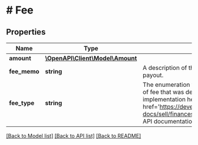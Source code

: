 # # Fee

## Properties

Name | Type | Description | Notes
------------ | ------------- | ------------- | -------------
**amount** | [**\OpenAPI\Client\Model\Amount**](Amount.md) |  | [optional]
**fee_memo** | **string** | A description of the fee that was deducted from the seller payout. | [optional]
**fee_type** | **string** | The enumeration value returned here indicates the type of fee that was deducted from the seller payout. For implementation help, refer to &lt;a href&#x3D;&#39;https://developer.ebay.com/api-docs/sell/finances/types/api:FeeTypeEnum&#39;&gt;eBay API documentation&lt;/a&gt; | [optional]

[[Back to Model list]](../../README.md#models) [[Back to API list]](../../README.md#endpoints) [[Back to README]](../../README.md)
